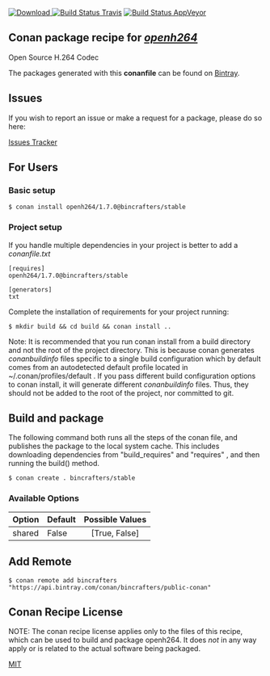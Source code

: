 [![Download](https://api.bintray.com/packages/bincrafters/public-conan/openh264%3Abincrafters/images/download.svg) ](https://bintray.com/bincrafters/public-conan/openh264%3Abincrafters/_latestVersion)
[![Build Status Travis](https://travis-ci.com/bincrafters/conan-openh264.svg?branch=stable%2F1.7.0)](https://travis-ci.com/bincrafters/conan-openh264)
[![Build Status AppVeyor](https://ci.appveyor.com/api/projects/status/github/bincrafters/conan-openh264?branch=stable%2F1.7.0&svg=true)](https://ci.appveyor.com/project/bincrafters/conan-openh264)

## Conan package recipe for [*openh264*](http://www.openh264.org/)

Open Source H.264 Codec

The packages generated with this **conanfile** can be found on [Bintray](https://bintray.com/bincrafters/public-conan/openh264%3Abincrafters).


## Issues

If you wish to report an issue or make a request for a package, please do so here:

[Issues Tracker](https://github.com/bincrafters/community/issues)


## For Users

### Basic setup

    $ conan install openh264/1.7.0@bincrafters/stable

### Project setup

If you handle multiple dependencies in your project is better to add a *conanfile.txt*

    [requires]
    openh264/1.7.0@bincrafters/stable

    [generators]
    txt

Complete the installation of requirements for your project running:

    $ mkdir build && cd build && conan install ..

Note: It is recommended that you run conan install from a build directory and not the root of the project directory.  This is because conan generates *conanbuildinfo* files specific to a single build configuration which by default comes from an autodetected default profile located in ~/.conan/profiles/default .  If you pass different build configuration options to conan install, it will generate different *conanbuildinfo* files.  Thus, they should not be added to the root of the project, nor committed to git.


## Build and package

The following command both runs all the steps of the conan file, and publishes the package to the local system cache.  This includes downloading dependencies from "build_requires" and "requires" , and then running the build() method.

    $ conan create . bincrafters/stable


### Available Options
| Option        | Default | Possible Values  |
| ------------- |:----------------- |:------------:|
| shared      | False |  [True, False] |


## Add Remote

    $ conan remote add bincrafters "https://api.bintray.com/conan/bincrafters/public-conan"


## Conan Recipe License

NOTE: The conan recipe license applies only to the files of this recipe, which can be used to build and package openh264.
It does *not* in any way apply or is related to the actual software being packaged.

[MIT](https://github.com/bincrafters/conan-openh264/blob/stable/1.7.0/LICENSE.md)
